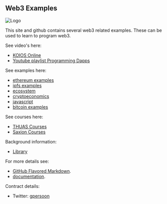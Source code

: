 ## Web3 Examples
![Logo](https://web3examples.github.io/logo.png)

This site and github contains several web3 related examples. These can be used to learn to program web3.

See video's here:
- [KOIOS Online](https://www.koios.online)
- [Youtube playlist Programming Dapps](https://www.youtube.com/playlist?list=PL89JtHJSeieVbSuXmZ7WYquDnkjJ-Ythi)

See examples here:
- [ethereum examples](../../../ethereum/)
- [ipfs examples](../../../ipfs/)
- [ecosystem](../../../ecosystem/)
- [cryptoeconomics](../../../cryptoeconomics/)
- [javascript](../../../javascript/)
- [bitcoin examples](../../../bitcoin/)

See courses here:
- [THUAS Courses](../../../THUASMinorBlockchain)
- [Saxion Courses](../../../Saxion)

Background information:
- [Library](../../../library)

For more details see:
- [GitHub Flavored Markdown](https://guides.github.com/features/mastering-markdown/).<br/>
- [documentation](https://help.github.com/categories/github-pages-basics/).<br/>

Contract details:
- Twitter: [gpersoon](https://twitter.com/gpersoon)

